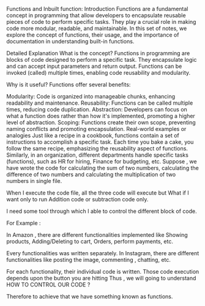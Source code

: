 Functions and Inbuilt function:
Introduction
Functions are a fundamental concept in programming that allow developers to encapsulate reusable pieces of code to perform specific tasks. They play a crucial role in making code more modular, readable, and maintainable. In this set of notes, we explore the concept of functions, their usage, and the importance of documentation in understanding built-in functions.

Detailed Explanation
What is the concept? Functions in programming are blocks of code designed to perform a specific task. They encapsulate logic and can accept input parameters and return output. Functions can be invoked (called) multiple times, enabling code reusability and modularity.

Why is it useful? Functions offer several benefits:

Modularity: Code is organized into manageable chunks, enhancing readability and maintenance.
Reusability: Functions can be called multiple times, reducing code duplication.
Abstraction: Developers can focus on what a function does rather than how it's implemented, promoting a higher level of abstraction.
Scoping: Functions create their own scope, preventing naming conflicts and promoting encapsulation. Real-world examples or analogies Just like a recipe in a cookbook, functions contain a set of instructions to accomplish a specific task. Each time you bake a cake, you follow the same recipe, emphasizing the reusability aspect of functions. Similarly, in an organization, different departments handle specific tasks (functions), such as HR for hiring, Finance for budgeting, etc.
Suppose , we have wrote the code for calculating the sum of two numbers, calculating the difference of two numbers and calculating the multiplication of two numbers in single file.

When I execute the code file, all the three code will execute but What if I want only to run Addition code or subtraction code only.

I need some tool through which I able to control the different block of code.

For Example :

In Amazon , there are different functionalities implemented like Showing products, Adding/Deleting to cart, Orders, perform payments, etc.

Every functionalities was written separately.
In Instagram, there are different functionalities like posting the image, commenting , chatting, etc.

For each functionality, their individual code is written.
Those code execution depends upon the button you are hitting
Thus , we will going to understand HOW TO CONTROL OUR CODE ?

Therefore to achieve that we have something known as functions.